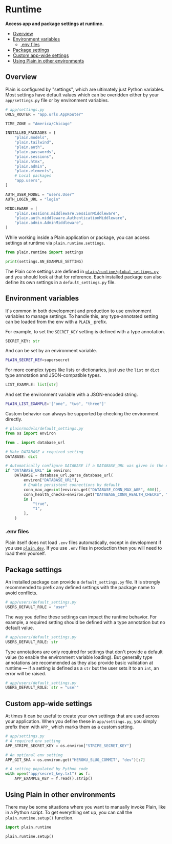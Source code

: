 # Runtime

**Access app and package settings at runtime.**

- [Overview](#overview)
- [Environment variables](#environment-variables)
    - [.env files](#env-files)
- [Package settings](#package-settings)
- [Custom app-wide settings](#custom-app-wide-settings)
- [Using Plain in other environments](#using-plain-in-other-environments)

## Overview

Plain is configured by "settings", which are ultimately just Python variables. Most settings have default values which can be overidden either by your `app/settings.py` file or by environment variables.

```python
# app/settings.py
URLS_ROUTER = "app.urls.AppRouter"

TIME_ZONE = "America/Chicago"

INSTALLED_PACKAGES = [
    "plain.models",
    "plain.tailwind",
    "plain.auth",
    "plain.passwords",
    "plain.sessions",
    "plain.htmx",
    "plain.admin",
    "plain.elements",
    # Local packages
    "app.users",
]

AUTH_USER_MODEL = "users.User"
AUTH_LOGIN_URL = "login"

MIDDLEWARE = [
    "plain.sessions.middleware.SessionMiddleware",
    "plain.auth.middleware.AuthenticationMiddleware",
    "plain.admin.AdminMiddleware",
]
```

While working inside a Plain application or package, you can access settings at runtime via `plain.runtime.settings`.

```python
from plain.runtime import settings

print(settings.AN_EXAMPLE_SETTING)
```

The Plain core settings are defined in [`plain/runtime/global_settings.py`](global_settings.py) and you should look at that for reference. Each installed package can also define its own settings in a `default_settings.py` file.

## Environment variables

It's common in both development and production to use environment variables to manage settings. To handle this, any type-annotated setting can be loaded from the env with a `PLAIN_` prefix.

For example, to set the `SECRET_KEY` setting is defined with a type annotation.

```python
SECRET_KEY: str
```

And can be set by an environment variable.

```bash
PLAIN_SECRET_KEY=supersecret
```

For more complex types like lists or dictionaries, just use the `list` or `dict` type annotation and JSON-compatible types.

```python
LIST_EXAMPLE: list[str]
```

And set the environment variable with a JSON-encoded string.

```bash
PLAIN_LIST_EXAMPLE='["one", "two", "three"]'
```

Custom behavior can always be supported by checking the environment directly.

```python
# plain/models/default_settings.py
from os import environ

from . import database_url

# Make DATABASE a required setting
DATABASE: dict

# Automatically configure DATABASE if a DATABASE_URL was given in the environment
if "DATABASE_URL" in environ:
    DATABASE = database_url.parse_database_url(
        environ["DATABASE_URL"],
        # Enable persistent connections by default
        conn_max_age=int(environ.get("DATABASE_CONN_MAX_AGE", 600)),
        conn_health_checks=environ.get("DATABASE_CONN_HEALTH_CHECKS", "true").lower()
        in [
            "true",
            "1",
        ],
    )
```

### .env files

Plain itself does not load `.env` files automatically, except in development if you use [`plain.dev`](/plain-dev/README.md). If you use `.env` files in production then you will need to load them yourself.

## Package settings

An installed package can provide a `default_settings.py` file. It is strongly recommended to prefix any defined settings with the package name to avoid conflicts.

```python
# app/users/default_settings.py
USERS_DEFAULT_ROLE = "user"
```

The way you define these settings can impact the runtime behavior. For example, a required setting should be defined with a type annotation but no default value.

```python
# app/users/default_settings.py
USERS_DEFAULT_ROLE: str
```

Type annotations are only required for settings that don't provide a default value (to enable the environment variable loading). But generally type annotations are recommended as they also provide basic validation at runtime — if a setting is defined as a `str` but the user sets it to an `int`, an error will be raised.

```python
# app/users/default_settings.py
USERS_DEFAULT_ROLE: str = "user"
```

## Custom app-wide settings

At times it can be useful to create your own settings that are used across your application. When you define these in `app/settings.py`, you simply prefix them with `APP_` which marks them as a custom setting.

```python
# app/settings.py
# A required env setting
APP_STRIPE_SECRET_KEY = os.environ["STRIPE_SECRET_KEY"]

# An optional env setting
APP_GIT_SHA = os.environ.get("HEROKU_SLUG_COMMIT", "dev")[:7]

# A setting populated by Python code
with open("app/secret_key.txt") as f:
    APP_EXAMPLE_KEY = f.read().strip()
```

## Using Plain in other environments

There may be some situations where you want to manually invoke Plain, like in a Python script. To get everything set up, you can call the `plain.runtime.setup()` function.

```python
import plain.runtime

plain.runtime.setup()
```
